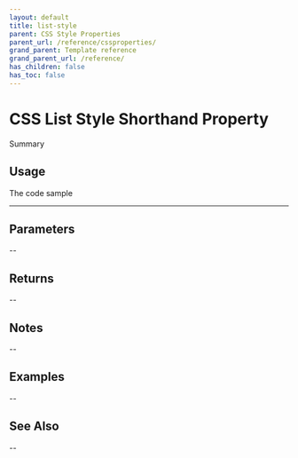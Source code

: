 ```yaml
---
layout: default
title: list-style
parent: CSS Style Properties
parent_url: /reference/cssproperties/
grand_parent: Template reference
grand_parent_url: /reference/
has_children: false
has_toc: false
---
```


# CSS List Style Shorthand Property

Summary

## Usage

 The code sample

---

## Parameters

--

## Returns 

--

## Notes


-- 

## Examples


--


## See Also


--

